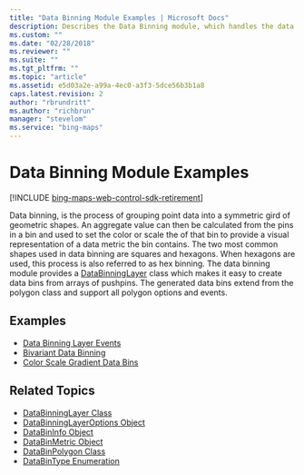 ```yaml
---
title: "Data Binning Module Examples | Microsoft Docs"
description: Describes the Data Binning module, which handles the data binning process, and provides lists of code examples and related topics.
ms.custom: ""
ms.date: "02/28/2018"
ms.reviewer: ""
ms.suite: ""
ms.tgt_pltfrm: ""
ms.topic: "article"
ms.assetid: e5d03a2e-a99a-4ec0-a3f3-5dce56b3b1a8
caps.latest.revision: 2
author: "rbrundritt"
ms.author: "richbrun"
manager: "stevelom"
ms.service: "bing-maps"
---
```


# Data Binning Module Examples

[!INCLUDE [bing-maps-web-control-sdk-retirement](../../../includes/bing-maps-web-control-sdk-retirement.md)]

Data binning, is the process of grouping point data into a symmetric gird of geometric shapes. An aggregate value can then be calculated from the pins in a bin and used to set the color or scale the of that bin to provide a visual representation of a data metric the bin contains. The two most common shapes used in data binning are squares and hexagons. When hexagons are used, this process is also referred to as hex binning. The data binning module provides a [DataBinningLayer](../../modules/data-binning-module/databinninglayer-class.md) class which makes it easy to create data bins from arrays of pushpins. The generated data bins extend from the polygon class and support all polygon options and events.

## Examples

* [Data Binning Layer Events](data-binning-layer-events.md)
* [Bivariant Data Binning](bivariant-data-binning.md)
* [Color Scale Gradient Data Bins](color-scale-gradient-data-bins.md)

## Related Topics

* [DataBinningLayer Class](../../modules/data-binning-module/databinninglayer-class.md)
* [DataBinningLayerOptions Object](../../modules/data-binning-module/databinningoptions-object.md)
* [DataBinInfo Object](../../modules/data-binning-module/databininfo-object.md)
* [DataBinMetric Object](../../modules/data-binning-module/databinmetrics-object.md)
* [DataBinPolygon Class](../../modules/data-binning-module/databinpolygon-class.md)
* [DataBinType Enumeration](../../modules/data-binning-module/databintype-enumeration.md) 